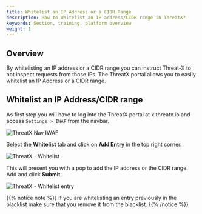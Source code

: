 ```yaml
---
title: Whitelist an IP Address or a CIDR Range
description: How to Whitelist an IP address/CIDR range in ThreatX?
keywords: Section, training, platform overview
weight: 1
---
```


## Overview

By whitelisting an IP address or a CIDR range you can instruct Threat-X to not inspect requests from those IPs. The ThreatX portal allows you to easily whitelist an IP Address or a CIDR range.

## Whitelist an IP Address/CIDR range

As first step you will have to log into the ThreatX portal at x.threatx.io and access `Settings > IWAF` from the navbar.

![ThreatX Nav IWAF](/docs/images/threatx/threatx_nav_iwaf.png)

Select the **Whitelist** tab and click on  **Add Entry** in the top right corner.

![ThreatX - Whitelist](/docs/images/threatx/threatx_whitelist.png)

This will present you with a pop to add the IP address or the CIDR range. Add and click **Submit**.

![ThreatX - Whitelist entry](/docs/images/threatx/add_whitelist_entry_threatx.png)

{{% notice note %}}
If you are whitelisting an entry previously in the blacklist make sure that you remove it from the blacklist.
{{% /notice %}}
